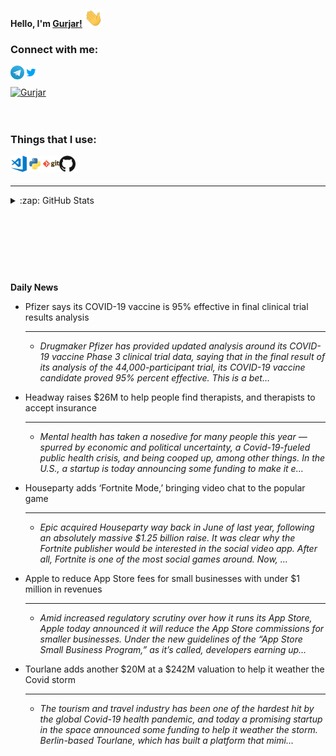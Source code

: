 #### Hello, I'm [Gurjar!](https://GurjarKing.github.io) <img src="https://raw.githubusercontent.com/ABSphreak/ABSphreak/master/gifs/Hi.gif" width="30px"></h2>


### Connect with me:

[<img align="left" alt="Gurjar | Telegram" width="22px" src="https://raw.githubusercontent.com/github/explore/80688e429a7d4ef2fca1e82350fe8e3517d3494d/topics/telegram/telegram.png" />][Telegram]
[<img align="left" alt="Gurjar | Twitter" width="22px" src="https://raw.githubusercontent.com/github/explore/80688e429a7d4ef2fca1e82350fe8e3517d3494d/topics/twitter/twitter.png" />][Twitter]
<br >
<br >
<a href="https://github.com/GurjarKing"><img src="https://komarev.com/ghpvc/?username=GurjarKing" alt="Gurjar" /></a> <br />
<br />
<br />
<!-- <br >

![](https://visitor-badge.glitch.me/badge?page_id=GurjarKing)

<br /> -->

### Things that I use:

[<img align="left" alt="Visual Studio Code" width="26px" src="https://raw.githubusercontent.com/github/explore/80688e429a7d4ef2fca1e82350fe8e3517d3494d/topics/visual-studio-code/visual-studio-code.png" />][VSCode]
[<img align="left" alt="Python" width="26px" src="https://raw.githubusercontent.com/github/explore/80688e429a7d4ef2fca1e82350fe8e3517d3494d/topics/python/python.png" />][Python]
[<img align="left" alt="Git" width="26px" src="https://raw.githubusercontent.com/github/explore/80688e429a7d4ef2fca1e82350fe8e3517d3494d/topics/git/git.png" />][Git]
[<img align="left" alt="GitHub" width="26px" src="https://raw.githubusercontent.com/github/explore/78df643247d429f6cc873026c0622819ad797942/topics/github/github.png" />][Github]

<br />
<br />

---
<details>
  <summary>:zap: GitHub Stats</summary>

<img align="left" alt="Gurjar's Github Stats" src="https://github-readme-stats.vercel.app/api?username=GurjarKing&show_icons=true&hide_border=true&count_private=true&include_all_commit=true&theme=algolia" />

</details>

<!-- ### 🔔 My latest tweet
<a href="https://twitter.com/Gurjar_King43" target="_blank">
	<img src="https://github.com/GurjarKing/GurjarKing/raw/master/tweet.png" width="70%" align="center" alt="Click to view on Twitter" title="My latest tweet, as an image"/>
</a> -->
<br>

<pre>

</pre>

<!-- **Quote of the hour:**

{qoth}

~ {qoth_author}
<pre>

</pre> -->
<br>
<pre>


</pre>
<strong>Daily News</strong>
  
  - Pfizer says its COVID-19 vaccine is 95% effective in final clinical trial results analysis
     <hr/>
     
      - *Drugmaker Pfizer has provided updated analysis around its COVID-19 vaccine Phase 3 clinical trial data, saying that in the final result of its analysis of the 44,000-participant trial, its COVID-19 vaccine candidate proved 95% percent effective. This is a bet…*
     
  - Headway raises $26M to help people find therapists, and therapists to accept insurance
      <hr/>
      
      - *Mental health has taken a nosedive for many people this year — spurred by economic and political uncertainty, a Covid-19-fueled public health crisis, and being cooped up, among other things. In the U.S., a startup is today announcing some funding to make it e…*
      
  - Houseparty adds ‘Fortnite Mode,’ bringing video chat to the popular game
      <hr/>
      
      - *Epic acquired Houseparty way back in June of last year, following an absolutely massive $1.25 billion raise. It was clear why the Fortnite publisher would be interested in the social video app. After all, Fortnite is one of the most social games around. Now, …*
      
  - Apple to reduce App Store fees for small businesses with under $1 million in revenues
      <hr/>
      
      - *Amid increased regulatory scrutiny over how it runs its App Store, Apple today announced it will reduce the App Store commissions for smaller businesses. Under the new guidelines of the “App Store Small Business Program,” as it’s called, developers earning up…*
       
  - Tourlane adds another $20M at a $242M valuation to help it weather the Covid storm
      <hr/>
       
       - *The tourism and travel industry has been one of the hardest hit by the global Covid-19 health pandemic, and today a promising startup in the space announced some funding to help it weather the storm. Berlin-based Tourlane, which has built a platform that mimi…*
      

<br />

[VSCode]: https://code.visualstudio.com/
[Python]: https://www.python.org/
[Git]: https://git-scm.com/
[Github]: https://github.com/
[Telegram]: https://t.me/Gurjar_King/
[Twitter]: https://twitter.com/Gurjar_King43/
